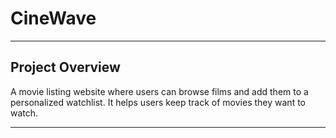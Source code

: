 # CineWave

---

## Project Overview
A movie listing website where users can browse films and add them to a personalized watchlist. It helps users keep track of movies they want to watch.

---

